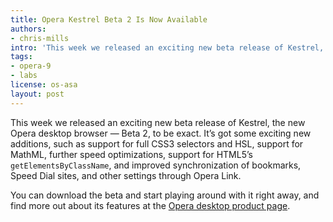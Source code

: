 ```yaml
---
title: Opera Kestrel Beta 2 Is Now Available
authors:
- chris-mills
intro: 'This week we released an exciting new beta release of Kestrel, the new Opera desktop browser - beta 2, to be exact.'
tags:
- opera-9
- labs
license: os-asa
layout: post
---
```


This week we released an exciting new beta release of Kestrel, the new Opera desktop browser — Beta 2, to be exact. It’s got some exciting new additions, such as support for full CSS3 selectors and HSL, support for MathML, further speed optimizations, support for HTML5’s `getElementsByClassName`, and improved synchronization of bookmarks, Speed Dial sites, and other settings through Opera Link.

You can download the beta and start playing around with it right away, and find more out about its features at the [Opera desktop product page][1].

[1]: http://www.opera.com/products/desktop/next/
